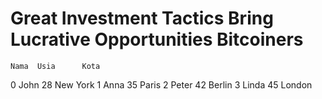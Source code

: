 # Great Investment Tactics Bring Lucrative Opportunities Bitcoiners

    Nama  Usia      Kota
0   John    28  New York
1   Anna    35     Paris
2  Peter    42    Berlin
3  Linda    45    London
